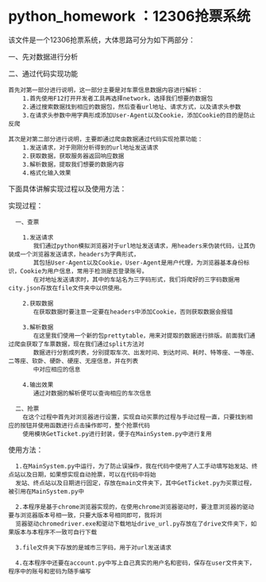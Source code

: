 # python_homework ：12306抢票系统

该文件是一个12306抢票系统，大体思路可分为如下两部分：

一、先对数据进行分析

二、通过代码实现功能

    首先对第一部分进行说明，这一部分主要是对车票信息数据内容进行解析：
        1.首先使用F12打开开发者工具再选择network，选择我们想要的数据包
        2.通过搜索数据找到相应的数据包，然后查看url地址、请求方式，以及请求头参数
        3.在请求头参数中用字典形成添加User-Agent以及Cookie，添加Cookie的目的是防止反爬

    其次是对第二部分进行说明，主要即通过爬虫数据通过代码实现抢票功能：
        1.发送请求，对于刚刚分析得到的url地址发送请求
        2.获取数据，获取服务器返回响应数据
        3.解析数据，提取我们想要的数据内容
        4.格式化输入效果

下面具体讲解实现过程以及使用方法：

实现过程：

      一、查票
      
        1.发送请求
           我们通过python模拟浏览器对于url地址发送请求，用headers来伪装代码，让其伪装成一个浏览器发送请求，headers为字典形式，
           其包括User-Agent以及Cookie，User-Agent是用户代理，为浏览器基本身份标识，Cookie为用户信息，常用于检测是否登录账号。
           在对地址发送请求时，其中的车站名为三字码形式，我们将爬好的三字码数据用city.json存放在file文件夹中以供使用。
        
        2.获取数据
           在获取数据时要注意一定要在headers中添加Cookie，否则获取数据会报错
            
        3.解析数据
           在这里我们使用一个新的包prettytable，用来对提取的数据进行排版。前面我们通过爬虫获取了车票数据，现在我们通过split方法对
           数据进行分割成列表，分别提取车次、出发时间、到达时间、耗时、特等座、一等座、二等座、软卧、硬卧、硬座、无座信息，并在列表
           中对应相应的信息
           
        4.输出效果
           通过对数据的解析便可以查询相应的车次信息
           
      二、抢票
        在这个过程中首先对浏览器进行设置，实现自动买票的过程与手动过程一直，只要找到相应的按钮并使用函数进行点击操作即可，整个抢票代码
        使用模块GetTicket.py进行封装，便于在MainSystem.py中进行复用

使用方法：

      1.在MainSystem.py中运行，为了防止误操作，我在代码中使用了人工手动填写始发站、终点站以及日期，如果想实现自动抢票，可以在代码中将始
      发站、终点站以及日期进行固定，存放在main文件夹下，其中GetTicket.py为买票过程，被引用在MainSystem.py中
      
      2.本程序是基于chrome浏览器实现的，在使用chrome浏览器驱动时，要注意浏览器的驱动要与浏览器版本号相一致，只要大版本号相同即可，我将浏
      览器驱动chromedriver.exe和驱动下载地址drive_url.py存放在了drive文件夹下，如果版本与本程序不一致可自行下载
      
      3.file文件夹下存放的是城市三字码，用于对url发送请求
      
      4.在本程序中还要在account.py中写上自己真实的用户名和密码，保存在user文件夹下，程序中的账号和密码为随手编写

           
 
